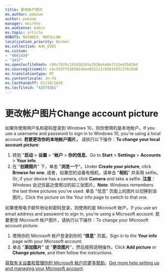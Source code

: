 ```yaml
---
title: 更改帐户图片
ms.author: pebaum
author: pebaum
manager: mnirkhe
ms.audience: Admin
ms.topic: article
ROBOTS: NOINDEX, NOFOLLOW
localization_priority: Normal
ms.collection: Adm_O365
ms.custom:
- "9001439"
- "3437"
ms.openlocfilehash: c96cf829c192456291e2926e4a8e7312e43583bd
ms.sourcegitcommit: c6c5d3f753038e3eee852111c6581e55c2f6c686
ms.translationtype: MT
ms.contentlocale: zh-CN
ms.lasthandoff: 03/10/2020
ms.locfileid: "42574361"
---
```

# <a name="change-account-picture"></a><span data-ttu-id="49240-102">更改帐户图片</span><span class="sxs-lookup"><span data-stu-id="49240-102">Change account picture</span></span>

<span data-ttu-id="49240-103">如果你使用用户名和密码登录到 Windows 10，则你使用的是本地帐户。</span><span class="sxs-lookup"><span data-stu-id="49240-103">If you use a username and password to sign in to Windows 10, you're using a local account.</span></span> <span data-ttu-id="49240-104">**若要更改你的本地帐户图片，** 请执行以下操作：</span><span class="sxs-lookup"><span data-stu-id="49240-104">**To change your local account picture**:</span></span>

1. <span data-ttu-id="49240-105">转到 "**启动** > **设置** > "**帐户** > **你的信息**。</span><span class="sxs-lookup"><span data-stu-id="49240-105">Go to **Start** > **Settings** > **Accounts** > **Your info**.</span></span>
2. <span data-ttu-id="49240-106">在 "**创建图片**" 下，单击 "**浏览一个**"。</span><span class="sxs-lookup"><span data-stu-id="49240-106">Under **Create your picture**, click **Browse for one**.</span></span> <span data-ttu-id="49240-107">或者，如果您的设备有相机，请单击 "**相机**" 并采用 selfie。</span><span class="sxs-lookup"><span data-stu-id="49240-107">Or, if your device has a camera, click **Camera** and take a selfie.</span></span> 
    <span data-ttu-id="49240-108">**注意**： Windows 会记住最近使用过的前三张图片。</span><span class="sxs-lookup"><span data-stu-id="49240-108">**Note**: Windows remembers the last three pictures you've used.</span></span> <span data-ttu-id="49240-109">单击 "信息" 页面上的图片以切换到该图片。</span><span class="sxs-lookup"><span data-stu-id="49240-109">Click the picture on the Your info page to switch to that one.</span></span>

<span data-ttu-id="49240-110">如果使用电子邮件地址和密码登录，则使用的是 Microsoft 帐户。</span><span class="sxs-lookup"><span data-stu-id="49240-110">If you use an email address and password to sign in, you're using a Microsoft account.</span></span> <span data-ttu-id="49240-111">若要更改 Microsoft 帐户图片，请执行以下操作：</span><span class="sxs-lookup"><span data-stu-id="49240-111">To change your Microsoft account picture:</span></span>

1. <span data-ttu-id="49240-112">使用你的 Microsoft 帐户登录到你的 "**信息**" 页面。</span><span class="sxs-lookup"><span data-stu-id="49240-112">Sign in to the **Your info** page with your Microsoft account.</span></span>
2. <span data-ttu-id="49240-113">单击 "**添加图片**" 或 "**更改图片**"，然后按照说明操作。</span><span class="sxs-lookup"><span data-stu-id="49240-113">Click **Add picture** or **Change picture**, and then follow the instructions.</span></span>

<span data-ttu-id="49240-114">[获取有关设置和管理你的 Microsoft 帐户的更多帮助](https://support.microsoft.com/products/microsoft-account?category=manage-account)。</span><span class="sxs-lookup"><span data-stu-id="49240-114">[Get more help setting up and managing your Microsoft account](https://support.microsoft.com/products/microsoft-account?category=manage-account).</span></span>

